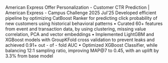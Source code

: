 American Express Offer Personalization - Customer CTR Prediction | American Express - Campus Challenge 2025 Jul'25
Developed efficient pipeline by optimizing CatBoost Ranker for predicting click probability of new customers using historical behavioral patterns
• Curated 60+ features from event and transaction data, by using clustering, missing value correlation, PCA and vector embeddings
• Implemented LightGBM and XGBoost models with GroupKFold cross validation to prevent leaks and achieved 0.91+ out - of - fold AUC
• Optimized XGBoost Classifier, while balancing 12:1 sampling ratio, improving MAP@7 to 0.45, with an uplift by 3.3% from base model 
